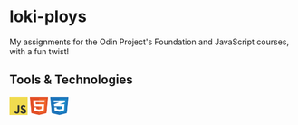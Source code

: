 # loki-ploys
My assignments for the Odin Project's Foundation and JavaScript courses, with a fun twist!

## Tools & Technologies
<div>
    <img height="32" width="32" src="media/javascript.svg"/>
    <img height="32" width="32" src="media/html5.svg"/>
    <img height="32" width="32" src="media/css3.svg"/>
</div>
